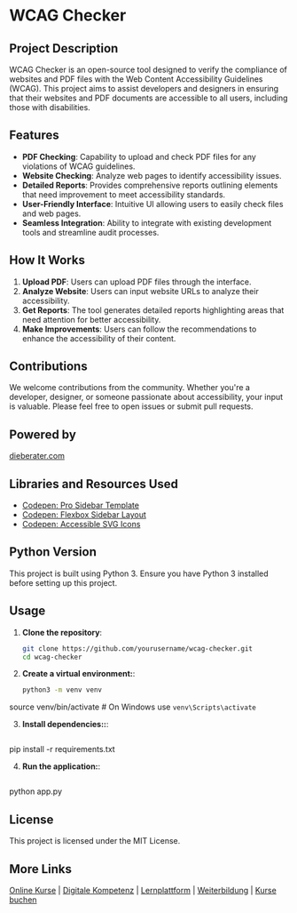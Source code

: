 # WCAG Checker

## Project Description

WCAG Checker is an open-source tool designed to verify the compliance of websites and PDF files with the Web Content Accessibility Guidelines (WCAG). This project aims to assist developers and designers in ensuring that their websites and PDF documents are accessible to all users, including those with disabilities.

## Features

- **PDF Checking**: Capability to upload and check PDF files for any violations of WCAG guidelines.
- **Website Checking**: Analyze web pages to identify accessibility issues.
- **Detailed Reports**: Provides comprehensive reports outlining elements that need improvement to meet accessibility standards.
- **User-Friendly Interface**: Intuitive UI allowing users to easily check files and web pages.
- **Seamless Integration**: Ability to integrate with existing development tools and streamline audit processes.

## How It Works

1. **Upload PDF**: Users can upload PDF files through the interface.
2. **Analyze Website**: Users can input website URLs to analyze their accessibility.
3. **Get Reports**: The tool generates detailed reports highlighting areas that need attention for better accessibility.
4. **Make Improvements**: Users can follow the recommendations to enhance the accessibility of their content.

## Contributions

We welcome contributions from the community. Whether you're a developer, designer, or someone passionate about accessibility, your input is valuable. Please feel free to open issues or submit pull requests.

## Powered by

[dieberater.com](https://dieberater.com)

## Libraries and Resources Used

- [Codepen: Pro Sidebar Template](https://codepen.io/azouaoui-med/pen/wpBadb)
- [Codepen: Flexbox Sidebar Layout](https://codepen.io/weboverhauls/pen/zYvopYE)
- [Codepen: Accessible SVG Icons](https://codepen.io/alvaromontoro/pen/YgpWZG)

## Python Version

This project is built using Python 3. Ensure you have Python 3 installed before setting up this project.

## Usage

1. **Clone the repository**:
   ```bash
   git clone https://github.com/yourusername/wcag-checker.git
   cd wcag-checker


2. **Create a virtual environment:**:
   ```bash
   python3 -m venv venv
source venv/bin/activate  # On Windows use `venv\Scripts\activate`


3. **Install dependencies::**:
   ```bash
pip install -r requirements.txt



4. **Run the application:**:
   ```bash
python app.py

## License

This project is licensed under the MIT License.



## More Links

[Online Kurse](https://online-lernen.live) | [Digitale Kompetenz](https://online-lernen.live) | [Lernplattform](https://online-lernen.live) | [Weiterbildung](https://online-lernen.live) | [Kurse buchen](https://online-lernen.live)

